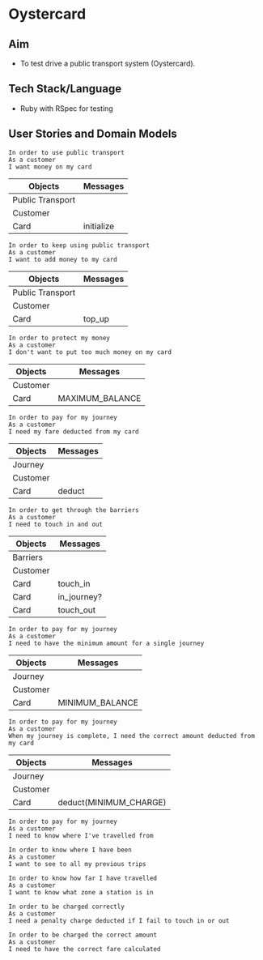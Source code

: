 # Oystercard

## Aim
* To test drive a public transport system (Oystercard).

## Tech Stack/Language
* Ruby with RSpec for testing

## User Stories and Domain Models
``` 
In order to use public transport
As a customer
I want money on my card
```
| Objects | Messages |
|---------|----------|
| Public Transport | |
| Customer |  |
| Card | initialize |
```
In order to keep using public transport
As a customer
I want to add money to my card
```
| Objects | Messages |
|---------|----------|
| Public Transport | |
| Customer |  |
| Card | top_up |
```
In order to protect my money
As a customer
I don't want to put too much money on my card
```
| Objects | Messages |
|---------|----------|
| Customer |  |
| Card | MAXIMUM_BALANCE |
```
In order to pay for my journey
As a customer
I need my fare deducted from my card
```
| Objects | Messages |
|---------|----------|
| Journey | |
| Customer |  |
| Card | deduct |
```
In order to get through the barriers
As a customer
I need to touch in and out
```
| Objects | Messages |
|---------|----------|
| Barriers | |
| Customer |  |
| Card | touch_in |
| Card | in_journey? |
| Card | touch_out |
```
In order to pay for my journey
As a customer
I need to have the minimum amount for a single journey
```
| Objects | Messages |
|---------|----------|
| Journey | |
| Customer |  |
| Card | MINIMUM_BALANCE |
```
In order to pay for my journey
As a customer
When my journey is complete, I need the correct amount deducted from my card
```
| Objects | Messages |
|---------|----------|
| Journey | |
| Customer |  |
| Card | deduct(MINIMUM_CHARGE) |
```
In order to pay for my journey
As a customer
I need to know where I've travelled from
```
```
In order to know where I have been
As a customer
I want to see to all my previous trips
```
```
In order to know how far I have travelled
As a customer
I want to know what zone a station is in
```
```
In order to be charged correctly
As a customer
I need a penalty charge deducted if I fail to touch in or out
```
```
In order to be charged the correct amount
As a customer
I need to have the correct fare calculated
```